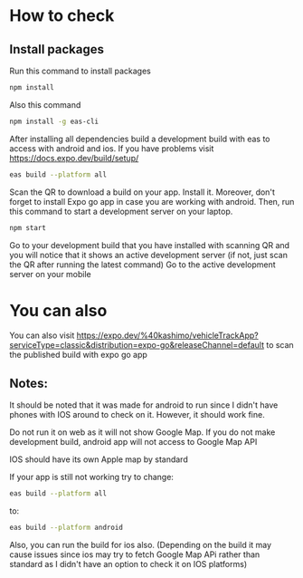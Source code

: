 # How to check

## Install packages
Run this command to install packages
```sh
npm install
```
Also this command
```sh
npm install -g eas-cli
```

After installing all dependencies build a development build with eas to access with android and ios. If you have problems visit https://docs.expo.dev/build/setup/

```sh
eas build --platform all
```
Scan the QR to download a build on your app. Install it. Moreover, don't forget to install Expo go app in case you are working with android. Then, run this command to start a development server on your laptop.

```sh
npm start
```

Go to your development build that you have installed with scanning QR and you will notice that it shows an active development server (if not, just scan the QR after running the latest command)
Go to the active development server on your mobile

# You can also

You can also visit https://expo.dev/%40kashimo/vehicleTrackApp?serviceType=classic&distribution=expo-go&releaseChannel=default to scan the published build with expo go app

## Notes:
It should be noted that it was made for android to run since I didn't have phones with IOS around to check on it. However, it should work fine.

Do not run it on web as it will not show Google Map. If you do not make development build, android app will not access to Google Map API

IOS should have its own Apple map by standard

If your app is still not working try to change: 
```sh
eas build --platform all
```
to:

```sh
eas build --platform android
```

Also, you can run the build for ios also. (Depending on the build it may cause issues since ios may try to fetch Google Map APi rather than standard as I didn't have an option to check it on IOS platforms)


